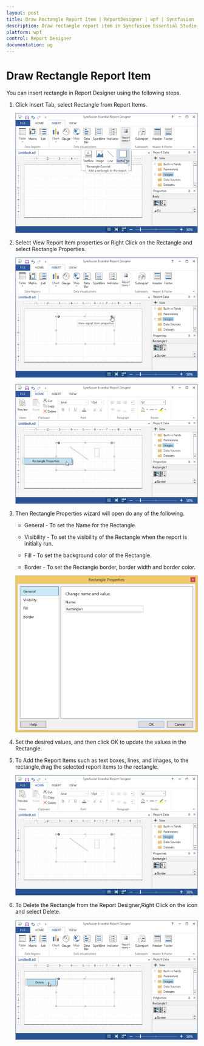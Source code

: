 ```yaml
---
layout: post
title: Draw Rectangle Report Item | ReportDesigner | wpf | Syncfusion
description: Draw rectangle report item in Syncfusion Essential Studio WPF ReportDesigner control, its elements and more.
platform: wpf
control: Report Designer
documentation: ug
---
```


# Draw Rectangle Report Item

You can insert rectangle in Report Designer using the following steps.

1. Click Insert Tab, select Rectangle from Report Items.

   ![Draw-Rectangle-Report-Item_images](Draw-Rectangle-Report-Item_images/Draw-Rectangle-Report-Item_img1.png)
   
2. Select View Report Item properties or Right Click on the Rectangle and select Rectangle Properties.

   ![Draw-Rectangle-Report-Item_images](Draw-Rectangle-Report-Item_images/Draw-Rectangle-Report-Item_img2.png)
   
   ![Draw-Rectangle-Report-Item_images](Draw-Rectangle-Report-Item_images/Draw-Rectangle-Report-Item_img3.png)

3. Then Rectangle Properties wizard will open do any of the following.

   * General - To set the Name for the Rectangle.

   * Visibility - To set the visibility of the Rectangle when the report is initially run. 

   * Fill - To set the background color of the Rectangle.   
   
   * Border - To set the Rectangle border, border width and border color.
   
   ![Draw-Rectangle-Report-Item_images](Draw-Rectangle-Report-Item_images/Draw-Rectangle-Report-Item_img4.png)
   
3. Set the desired values, and then click OK to update the values in the Rectangle.

4. To Add the Report Items such as text boxes, lines, and images, to the rectangle,drag the selected report items to the rectangle.

   ![Draw-Rectangle-Report-Item_images](Draw-Rectangle-Report-Item_images/Draw-Rectangle-Report-Item_img5.png)

5. To Delete the Rectangle from the Report Designer,Right Click on the icon and select Delete.

   ![Draw-Rectangle-Report-Item_images](Draw-Rectangle-Report-Item_images/Draw-Rectangle-Report-Item_img6.png)